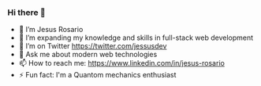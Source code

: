 ### Hi there 👋



- 🔭 I’m Jesus Rosario
- 🌱 I’m expanding my knowledge and skills in full-stack web development
- 🤔 I’m on Twitter https://twitter.com/jessusdev
- 💬 Ask me about modern web technologies
- 📫 How to reach me: https://www.linkedin.com/in/jesus-rosario
- ⚡ Fun fact: I'm a Quantom mechanics enthusiast

